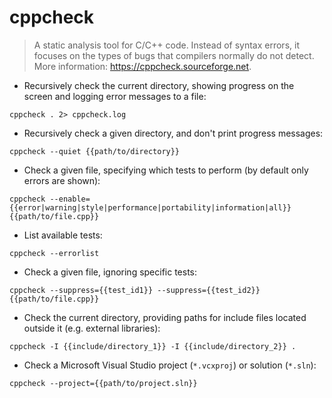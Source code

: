 # cppcheck

> A static analysis tool for C/C++ code.
> Instead of syntax errors, it focuses on the types of bugs that compilers normally do not detect.
> More information: <https://cppcheck.sourceforge.net>.

- Recursively check the current directory, showing progress on the screen and logging error messages to a file:

`cppcheck . 2> cppcheck.log`

- Recursively check a given directory, and don't print progress messages:

`cppcheck --quiet {{path/to/directory}}`

- Check a given file, specifying which tests to perform (by default only errors are shown):

`cppcheck --enable={{error|warning|style|performance|portability|information|all}} {{path/to/file.cpp}}`

- List available tests:

`cppcheck --errorlist`

- Check a given file, ignoring specific tests:

`cppcheck --suppress={{test_id1}} --suppress={{test_id2}} {{path/to/file.cpp}}`

- Check the current directory, providing paths for include files located outside it (e.g. external libraries):

`cppcheck -I {{include/directory_1}} -I {{include/directory_2}} .`

- Check a Microsoft Visual Studio project (`*.vcxproj`) or solution (`*.sln`):

`cppcheck --project={{path/to/project.sln}}`
